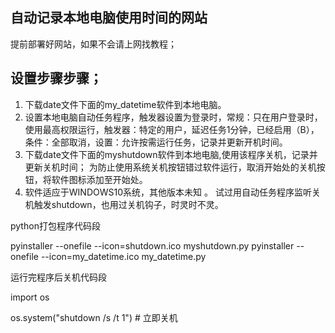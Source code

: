 ## 自动记录本地电脑使用时间的网站 

提前部署好网站，如果不会请上网找教程；    


  ## 设置步骤步骤；
1. 下载date文件下面的my_datetime软件到本地电脑。   
2. 设置本地电脑自动任务程序，触发器设置为登录时，常规：只在用户登录时，使用最高权限运行，触发器：特定的用户，延迟任务1分钟，已经启用（B），
   条件：全部取消，设置：允许按需运行任务，记录并更新开机时间。  
4. 下载date文件下面的myshutdown软件到本地电脑,使用该程序关机，记录并更新关机时间；
   为防止使用系统关机按钮错过软件运行，取消开始处的关机按钮，将软件图标添加至开始处。  
5. 软件适应于WINDOWS10系统，其他版本未知 。
试过用自动任务程序监听关机触发shutdown，也用过关机钩子，时灵时不灵。

python打包程序代码段

pyinstaller --onefile --icon=shutdown.ico myshutdown.py
pyinstaller --onefile --icon=my_datetime.ico my_datetime.py

运行完程序后关机代码段

import os

os.system("shutdown /s /t 1")  # 立即关机
